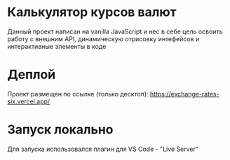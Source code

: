 # Калькулятор курсов валют

Данный проект написан на vanilla JavaScript и нес в себе цель освоить работу с внешним API, динамическую отрисовку интефейсов и интерактивные элементы в коде

# Деплой

Проект размещен по ссылке (только десктоп): https://exchange-rates-six.vercel.app/

# Запуск локально

Для запуска использовался плагин для VS Code - "Live Server"
